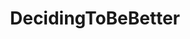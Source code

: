 ---
title: DecidingToBeBetter
crosslinks:
- getdisciplined
- autotldr
- theXeffect
- GetMotivated
- NoFap
- socialskills
- PowerDeleteSuite
- Psychonaut
- stopdrinking
- GetOutOfBed
- konmari
- Enneagram
- seduction
- Incels
- GetStudying
- Fitness
- TwoXChromosomes
- selfimprovement
- pornfree
- UpliftingNews
---